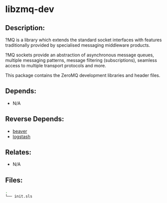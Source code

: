 # libzmq-dev

## Description:

?MQ is a library which extends the standard socket interfaces with features traditionally provided by specialised messaging middleware products.

?MQ sockets provide an abstraction of asynchronous message queues, multiple messaging patterns, message filtering (subscriptions), seamless access to multiple transport protocols and more.

This package contains the ZeroMQ development libraries and header files.

## Depends:

  -  N/A

## Reverse Depends:

  -  [beaver](/salt/beaver)
  -  [logstash](/salt/logstash)

## Relates:

  -  N/A

## Files:

```bash
.
└── init.sls
```
